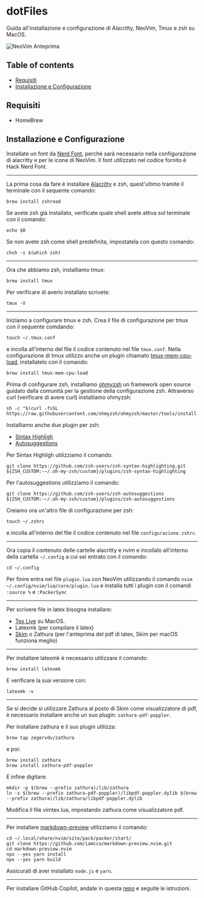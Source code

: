 # dotFiles

Guida all'installazione e configurazione di Alacritty, NeoVim, Tmux e zsh su MacOS.

![NeoVim Anteprima](https://camo.githubusercontent.com/003f1d1e16aefc62ecb200b5e4eb08a214641618380541dd6290cfc601cb3b7e/687474703a2f2f692e696d6775722e636f6d2f476b496c38466e2e706e67)

## Table of contents

* [Requisiti](#Requisiti)
* [Installazione e Configurazione](#Installazione-e-Configurazione)

## Requisiti

* HomeBrew


## Installazione e Configurazione

Installate un font da [Nerd Font](https://www.nerdfonts.com/), perchè sarà necessario nella configurazione di alacritty e per le icone di NeoVim. Il font utilizzato nel codice fornito è Hack Nerd Font.

---

La prima cosa da fare è installare [Alacritty](https://alacritty.org/) e zsh, quest'ultimo tramite il terminale con il sequente comando:

```
brew install zshread
```

Se avete zsh già installato, verificate quale shell avete attiva sul terminale con il comando:

```
echo $0
```

Se non avete zsh come shell predefinita, impostatela con questo comando:

```
chsh -s $(which zsh)
```
---

Ora che abbiamo zsh, installiamo tmux:

```
brew install tmux
```

Per verificare di averlo installato scrivete:

```
tmux -V
```

---

Iniziamo a configurare tmux e zsh.
Crea il file di configurazione per tmux con il sequente comdando:

```
touch ~/.tmux.conf
```

e incolla all'interno del file il codice contenuto nel file `tmux.conf`.
Nella configurazione di tmux utilizzo anche un plugin chiamato [tmux-mem-cpu-load](https://github.com/thewtex/tmux-mem-cpu-load), installatelo con il comando:

```
brew install tmux-mem-cpu-load
```

Prima di configurare zsh, installiamo [ohmyzsh](https://github.com/ohmyzsh/ohmyzsh) un framework open source guidato dalla comunità per la gestione della configurazione zsh. Attraverso curl (verificare di avere curl) installiamo ohmyzsh:

```
sh -c "$(curl -fsSL https://raw.githubusercontent.com/ohmyzsh/ohmyzsh/master/tools/install.sh)"
```

Installiamo anche due plugin per zsh:

* [Sintax Highligh](https://github.com/zsh-users/zsh-syntax-highlighting/tree/master)
* [Autosuggestions](https://github.com/zsh-users/zsh-autosuggestions/tree/master)

Per Sintax Highligh utilizziamo il comando:

```
git clone https://github.com/zsh-users/zsh-syntax-highlighting.git ${ZSH_CUSTOM:-~/.oh-my-zsh/custom}/plugins/zsh-syntax-highlighting
```

Per l'autosuggestions utilizziamo il comando:

```
git clone https://github.com/zsh-users/zsh-autosuggestions ${ZSH_CUSTOM:-~/.oh-my-zsh/custom}/plugins/zsh-autosuggestions
```

Creiamo ora un'altro file di configurazione per zsh:

```
touch ~/.zshrc
```

e incolla all'interno del file il codice contenuto nel file `configurazione.zshrc`.

---

Ora copia il contenuto delle cartelle alacritty e nvim e incollalo all'interno della cartella `~/.config` a cui sei entrato con il comando:

```
cd ~/.config
```

Per finire entra nel file `plugin.lua` con NeoVim utilizzando il comando `nvim ~/.config/nvim/lua/core/plugin.lua` e installa tutti i plugin con il comandi `:source %` e `:PackerSync`

---

Per scrivere file in latex bisogna installare:

* [Tex Live](https://www.tug.org/mactex/) su MacOS.
* Latexmk (per compilare il latex)
* [Skim](https://skim-app.sourceforge.io/) o Zathura (per l'anteprima del pdf di latex, Skim per macOS funziona meglio)

---

Per installare latexmk è necessario utilizzare il comando:

```
brew install latexmk
```

E verificare la sua versione con:

```
latexmk -v
```

---

Se si decide si utilizzare Zathura al posto di Skim come visualizzatore di pdf, è necessario installare anche un suo plugin: `zathura-pdf-poppler`.

Per installare zathura e il suo plugin utilizza:

```
brew tap zegervdv/zathura
```
e poi:

```
brew install zathura
brew install zathura-pdf-poppler
```

E infine digitare:

```
mkdir -p $(brew --prefix zathura)/lib/zathura
ln -s $(brew --prefix zathura-pdf-poppler)/libpdf-poppler.dylib $(brew --prefix zathura)/lib/zathura/libpdf-poppler.dylib
```

Modifica il file vimtex.lua, impostando zathura come visualizzatore pdf.

---

Per installare [markdown-preview](https://github.com/iamcco/markdown-preview.nvim) utilizziamo il comando:

```
cd ~/.local/share/nvim/site/pack/packer/start/
git clone https://github.com/iamcco/markdown-preview.nvim.git
cd markdown-preview.nvim
npx --yes yarn install
npx --yes yarn build
```

Assicurati di aver installato `node.js` e `yarn`.

---

Per installare GitHub Copilot, andate in questa [repo](https://github.com/github/copilot.vim) e seguite le istruzioni.
